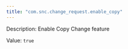 ```yaml
---
title: "com.snc.change_request.enable_copy"
---
```


Description: Enable Copy Change feature

Value: `true`
